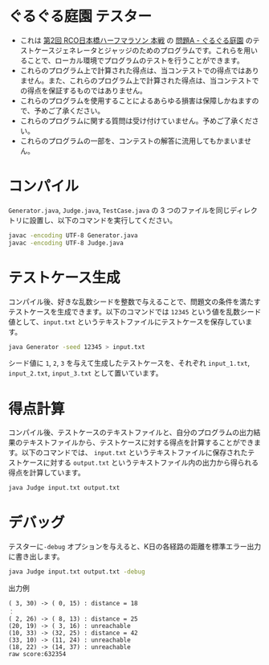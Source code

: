 # ぐるぐる庭園 テスター
* これは [第2回 RCO日本橋ハーフマラソン 本戦](https://rco-contest-2018-final.contest.atcoder.jp/) の [問題A - ぐるぐる庭園](https://rco-contest-2018-final.contest.atcoder.jp/tasks/rco_contest_2018_final_a) のテストケースジェネレータとジャッジのためのプログラムです。これらを用いることで、ローカル環境でプログラムのテストを行うことができます。
* これらのプログラム上で計算された得点は、当コンテストでの得点ではありません。また、これらのプログラム上で計算された得点は、当コンテストでの得点を保証するものではありません。
* これらのプログラムを使用することによるあらゆる損害は保障しかねますので、予めご了承ください。
* これらのプログラムに関する質問は受け付けていません。予めご了承ください。
* これらのプログラムの一部を、コンテストの解答に流用してもかまいません。

# コンパイル
`Generator.java`, `Judge.java`, `TestCase.java` の 3 つのファイルを同じディレクトリに設置し、以下のコマンドを実行してください。

```bash
javac -encoding UTF-8 Generator.java
javac -encoding UTF-8 Judge.java
```

# テストケース生成
コンパイル後、好きな乱数シードを整数で与えることで、問題文の条件を満たすテストケースを生成できます。以下のコマンドでは `12345` という値を乱数シード値として、`input.txt` というテキストファイルにテストケースを保存しています。

```bash
java Generator -seed 12345 > input.txt
```

シード値に `1`, `2`, `3` を与えて生成したテストケースを、それぞれ `input_1.txt`, `input_2.txt`, `input_3.txt` として置いています。

# 得点計算
コンパイル後、テストケースのテキストファイルと、自分のプログラムの出力結果のテキストファイルから、テストケースに対する得点を計算することができます。以下のコマンドでは、 `input.txt` というテキストファイルに保存されたテストケースに対する `output.txt` というテキストファイル内の出力から得られる得点を計算しています。

```bash
java Judge input.txt output.txt
```

# デバッグ
テスターに`-debug` オプションを与えると、K日の各経路の距離を標準エラー出力に書き出します。

```bash
java Judge input.txt output.txt -debug
```

出力例
```
( 3, 30) -> ( 0, 15) : distance = 18
︰
( 2, 26) -> ( 8, 13) : distance = 25
(20, 19) -> ( 3, 16) : unreachable
(10, 33) -> (32, 25) : distance = 42
(33, 10) -> (11, 24) : unreachable
(18, 22) -> (14, 37) : unreachable
raw score:632354
```